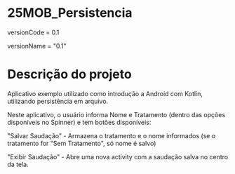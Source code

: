 # 25MOB_Persistencia

versionCode = 0.1

versionName = "0.1"


# Descrição do projeto
Aplicativo exemplo utilizado como introdução a Android com Kotlin, utilizando persistência em arquivo.

Neste aplicativo, o usuário informa Nome e Tratamento (dentro das opções disponíveis no Spinner) e tem botões disponíveis:

"Salvar Saudação" - Armazena o tratamento e o nome informados (se o tratamento for "Sem Tratamento", só nome é salvo)

"Exibir Saudação" - Abre uma nova activity com a saudação salva no centro da tela.